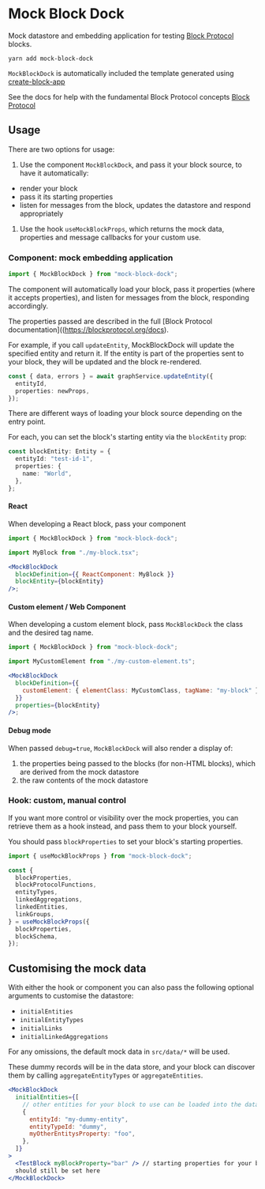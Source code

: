 # Mock Block Dock

Mock datastore and embedding application for testing [Block Protocol](https://blockprotocol.org) blocks.

`yarn add mock-block-dock`

`MockBlockDock` is automatically included the template generated using [create-block-app](https://www.npmjs.com/package/create-block-app)

See the docs for help with the fundamental Block Protocol concepts [Block Protocol](https://blockprotocol.org/docs)

## Usage

There are two options for usage:

1.  Use the component `MockBlockDock`, and pass it your block source, to have it automatically:

- render your block
- pass it its starting properties
- listen for messages from the block, updates the datastore and respond appropriately

1.  Use the hook `useMockBlockProps`, which returns the mock data, properties and message callbacks for your custom use.

### Component: mock embedding application

```js
import { MockBlockDock } from "mock-block-dock";
```

The component will automatically load your block, pass it properties (where it accepts properties),
and listen for messages from the block, responding accordingly.

The properties passed are described in the full [Block Protocol documentation]((https://blockprotocol.org/docs).

For example, if you call `updateEntity`, MockBlockDock will update the specified entity and return it.
If the entity is part of the properties sent to your block, they will be updated and the block re-rendered.

```typescript
const { data, errors } = await graphService.updateEntity({
  entityId,
  properties: newProps,
});
```

There are different ways of loading your block source depending on the entry point.

For each, you can set the block's starting entity via the `blockEntity` prop:

```typescript
const blockEntity: Entity = {
  entityId: "test-id-1",
  properties: {
    name: "World",
  },
};
```

#### React

When developing a React block, pass your component

```jsx
import { MockBlockDock } from "mock-block-dock";

import MyBlock from "./my-block.tsx";

<MockBlockDock
  blockDefinition={{ ReactComponent: MyBlock }}
  blockEntity={blockEntity}
/>;
```

#### Custom element / Web Component

When developing a custom element block, pass `MockBlockDock` the class and the desired tag name.

```jsx
import { MockBlockDock } from "mock-block-dock";

import MyCustomElement from "./my-custom-element.ts";

<MockBlockDock
  blockDefinition={{
    customElement: { elementClass: MyCustomClass, tagName: "my-block" },
  }}
  properties={blockEntity}
/>;
```

#### Debug mode

When passed `debug=true`, `MockBlockDock` will also render a display of:

1.  the properties being passed to the blocks (for non-HTML blocks), which are derived from the mock datastore
1.  the raw contents of the mock datastore

### Hook: custom, manual control

If you want more control or visibility over the mock properties, you can retrieve them as a hook instead,
and pass them to your block yourself.

You should pass `blockProperties` to set your block's starting properties.

```jsx
import { useMockBlockProps } from "mock-block-dock";

const {
  blockProperties,
  blockProtocolFunctions,
  entityTypes,
  linkedAggregations,
  linkedEntities,
  linkGroups,
} = useMockBlockProps({
  blockProperties,
  blockSchema,
});
```

## Customising the mock data

With either the hook or component you can also pass the following optional arguments to customise the datastore:

- `initialEntities`
- `initialEntityTypes`
- `initialLinks`
- `initialLinkedAggregations`

For any omissions, the default mock data in `src/data/*` will be used.

These dummy records will be in the data store, and your block can discover them by calling `aggregateEntityTypes` or `aggregateEntities`.

```jsx
<MockBlockDock
  initialEntities={[
    // other entities for your block to use can be loaded into the datastore here
    {
      entityId: "my-dummy-entity",
      entityTypeId: "dummy",
      myOtherEntitysProperty: "foo",
    },
  ]}
>
  <TestBlock myBlockProperty="bar" /> // starting properties for your block
  should still be set here
</MockBlockDock>
```
